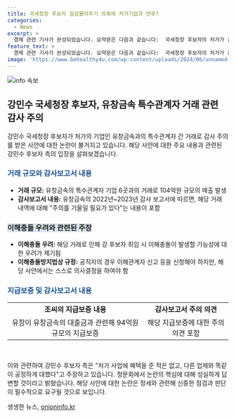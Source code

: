 ```yaml
---
title: 국세청장 후보자 일감몰아주기 의혹에 처가기업과 연루?
categories:
  - News
excerpt: >
  경제 관련 기사가 완성되었습니다. 요약문은 다음과 같습니다:  국세청장 후보자의 처가가 운영하는 유창금속이 특수관계자 간 거래로 회계 감사에서 주의를 받았습니다. 이에 민주당은 이해충돌 우려를 제기했고, 강 후보자 측은 혜택 주장을 부인하며 청문회에서 해명할 의사를 밝혔습니다. 감사보고서에 따르면 유창금속의 거래규모가 크다는 주의사항을 담고 있으며, 이에 대한 강 후보자의 입장은 청문회에서 밝혀질 예정입니다.
feature_text: >
  경제 관련 기사가 완성되었습니다. 요약문은 다음과 같습니다:  국세청장 후보자의 처가가 운영하는 유창금속이 특수관계자 간 거래로 회계 감사에서 주의를 받았습니다. 이에 민주당은 이해충돌 우려를 제기했고, 강 후보자 측은 혜택 주장을 부인하며 청문회에서 해명할 의사를 밝혔습니다. 감사보고서에 따르면 유창금속의 거래규모가 크다는 주의사항을 담고 있으며, 이에 대한 강 후보자의 입장은 청문회에서 밝혀질 예정입니다.
image: 'https://www.behealthy4u.com/wp-content/uploads/2024/06/unnamed-file.png'
---
```


<p><img src="https://www.behealthy4u.com/wp-content/uploads/2024/06/unnamed-file.png" alt="info 속보" /></p>

<h2 data-ke-size="size26">강민수 국세청장 후보자, 유창금속 특수관계자 거래 관련 감사 주의</h2>

<p data-ke-size="size16">강민수 국세청장 후보자가 처가의 기업인 유창금속과의 특수관계자 간 거래로 감사 주의를 받은 사안에 대한 논란이 불거지고 있습니다. 해당 사안에 대한 주요 내용과 관련된 강민수 후보자 측의 입장을 살펴보겠습니다.</p>

<h3><b><span style="color: #1a5490;">거래 규모와 감사보고서 내용</span></b></h3>

<ul>
    <li><b>거래 규모:</b> 유창금속의 특수관계자 기업 6곳과의 거래로 104억원 규모의 매출 발생</li>
    <li><b>감사보고서 내용:</b> 유창금속의 2022년~2023년 감사 보고서에 따르면, 해당 거래 내역에 대해 "주의를 기울일 필요가 있다"는 내용이 포함</li>
</ul>

<h3><b><span style="background-color: #21538527;">이해충돌 우려와 관련된 주장</span></b></h3>

<ul>
    <li><b>이해충돌 우려:</b> 해당 거래로 인해 강 후보자 취임 시 이해충돌이 발생할 가능성에 대한 우려가 제기됨</li>
    <li><b>이해충돌방지법상 규정:</b> 공직자의 경우 이해관계자 신고 등을 신청해야 하지만, 해당 사안에서는 스스로 의사결정을 하여야 함</li>
</ul>

<h3><b><span style="color: #1a5490;">지급보증 및 감사보고서 내용</span></b></h3>

<table>
    <tr>
        <td style="text-align: center; height: 17px;"><b>조씨의 지급보증 내용</b></td>
        <td style="text-align: center; height: 17px;"><b>감사보고서 주의 의견</b></td>
    </tr>
    <tr>
        <td style="text-align: center; height: 17px;">유창이 유창금속의 대출금과 관련해 94억원 규모의 지급보증</td>
        <td style="text-align: center; height: 17px;">해당 지급보증에 대한 주의 의견 포함</td>
    </tr>
</table>

<p data-ke-size="size16">&nbsp;</p>

<p>이와 관련하여 강민수 후보자 측은 "처가 사업에 혜택을 준 적은 없고, 다른 업체와 똑같이 공정하게 대했다"고 주장하고 있습니다. 청문회에서 논란의 핵심에 대해 성실하게 답변할 것이라고 밝혔습니다. 해당 사안에 대한 논란은 정세와 관련해 신중한 점검과 판단이 필수적으로 요구될 것으로 보입니다.</p></p>
생생한 뉴스, <a href="https://onioninfo.kr" rel="dofollow">onioninfo.kr</a>


